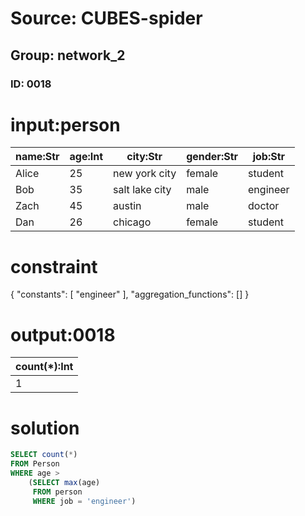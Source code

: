 # Source: CUBES-spider
## Group: network_2
### ID: 0018

# input:person

| name:Str | age:Int | city:Str | gender:Str | job:Str |
|---|---|---|---|---|
| Alice | 25 | new york city | female | student |
| Bob | 35 | salt lake city | male | engineer |
| Zach | 45 | austin | male | doctor |
| Dan | 26 | chicago | female | student |

# constraint

{
  "constants": [
    "engineer"
  ],
  "aggregation_functions": []
}

# output:0018

| count(*):Int |
|---|
| 1 |

# solution

```sql
SELECT count(*)
FROM Person
WHERE age >
    (SELECT max(age)
     FROM person
     WHERE job = 'engineer')
```
